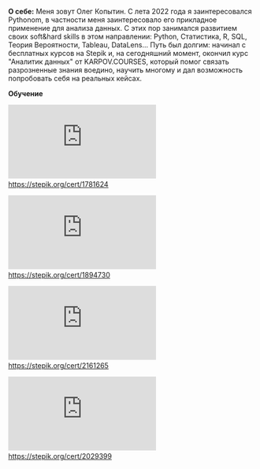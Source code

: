 **О себе:**
Меня зовут Олег Копытин. С лета 2022 года я заинтересовался Pythonom, в частности меня заинтересовало его прикладное применение для анализа данных. 
С этих пор занимался развитием своих soft&hard skills в этом направлении: Python, Статистика, R, SQL, Теория Вероятности, Tableau, DataLens... 
Путь был долгим: начинал с бесплатных курсов на Stepik и, на сегодняшний момент, окончил курс "Аналитик данных" от KARPOV.COURSES, который помог связать 
разрозненные знания воедино, научить многому и дал возможность попробовать себя на реальных кейсах.

**Обучение**


![Сертификат Python](https://github.com/Olegoko/Olegoko/blob/main/stepik-certificate-67-d55b0c9.pdf)
https://stepik.org/cert/1781624

![Сертификат Статистика](https://github.com/Olegoko/Olegoko/blob/main/stepik-certificate-76-fcf3719.pdf)
https://stepik.org/cert/1894730

![Сертификат СтатистикаюЧасть2](https://github.com/Olegoko/Olegoko/blob/main/stepik-certificate-524-0a78f57.pdf)
https://stepik.org/cert/2161265

![Сертификат R](https://github.com/Olegoko/Olegoko/blob/main/stepik-certificate-129-c8bfc9e.pdf)
https://stepik.org/cert/2029399










<!---
Olegoko/Olegoko is a ✨ special ✨ repository because its `README.md` (this file) appears on your GitHub profile.
You can click the Preview link to take a look at your changes.
--->

